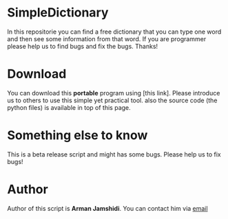 # SimpleDictionary
In this repositorie you can find a free dictionary that you can type one word and then see some information from that word. If you are programmer please help us to find bugs and fix the bugs. Thanks!

# Download
You can download this **portable** program using [this link]. Please introduce us to others to use this simple yet practical tool. also the source code (the python files) is available in top of this page.

# Something else to know
This is a beta release script and might has some bugs. Please help us to fix bugs! 

# Author
Author of this script is **Arman Jamshidi**. You can contact him via [email](mailto:jamshidiarman1388@gmail.com)
